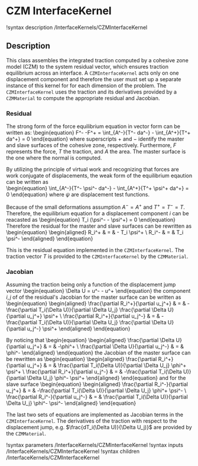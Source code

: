 # CZM InterfaceKernel
!syntax description /InterfaceKernels/CZMInterfaceKernel

## Description

This class assembles the integrated traction computed by a cohesive zone model (CZM) to the system residual vector, which ensures traction equilibrium across an interface. A `CZMInterfaceKernel` acts only on one displacement component and therefore the user must set up a separate instance of this kernel for for each dimension of the problem.
The `CZMInterfaceKernel` uses the traction and its derivatives provided by a `CZMMaterial` to compute the appropriate residual and Jacobian.

### Residual

The strong form of the force equilibrium equation in vector form can be written as:
\begin{equation}
  F^- -F^+ = \int_{A^-}{T^- da^-} - \int_{A^+}{T^+ da^+} = 0
\end{equation}
where superscripts $+$ and $-$ identify the master and slave surfaces of the cohesive zone, respectively. Furthermore, $F$ represents the force, $T$ the traction, and $A$ the area.
The master surface is the one where the normal is computed.

By utilizing the principle of virtual work and recognizing that forces are work conjugate of displacements, the weak form of the equilibrium eqaution can be written as  
\begin{equation}
  \int_{A^-}{T^- \psi^- da^-}  - \int_{A^+}{T^+ \psi^+ da^+} = 0
\end{equation}
where $\psi$ are displacement test functions.

Because of the small deformations assumption $A^-=A^+$ and $T^+=T^-=T$. Therefore, the equilibrium equation for a displacement component $i$ can be reacasted as
\begin{equation}
  T_i (\psi^- - \psi^+) = 0
\end{equation}
Therefore the residual for the master and slave surfaces can be rewritten as
\begin{equation}
\begin{aligned}
  R_i^+ & = & - T_i \psi^+ \\
  R_i^- & = & T_i \psi^-
\end{aligned}
\end{equation}

This is the residual equation implemented in the `CZMInterfaceKernel`.
The traction vector $T$ is provided to the `CZMInterfaceKernel` by the `CZMMaterial`.

### Jacobian

Assuming the traction being only a function of the displacement jump vector
\begin{equation}
 \Delta U = u^- - u^+
\end{equation}
the component $i,j$ of of the residual's Jacobian for the master surface can be written as  
\begin{equation}
\begin{aligned}
  \frac{\partial R_i^+}{\partial u_j^+} & = & -\frac{\partial T_i(\Delta U)}{\partial \Delta U_j} \frac{\partial \Delta U}{\partial u_j^+} \psi^+ \\
  \frac{\partial R_i^+}{\partial u_j^-} & = & -\frac{\partial T_i(\Delta U)}{\partial \Delta U_j} \frac{\partial \Delta U}{\partial u_j^-} \psi^+
\end{aligned}
\end{equation}

By noticing that
\begin{equation}
\begin{aligned}
  \frac{\partial \Delta U}{\partial u_j^+} & = & -\phi^+ \\
  \frac{\partial \Delta U}{\partial u_j^-} & = & \phi^-
\end{aligned}
\end{equation}
the Jacobian of the master surface can be rewritten as
\begin{equation}
\begin{aligned}
  \frac{\partial R_i^+}{\partial u_j^+} & = & \frac{\partial T_i(\Delta U)}{\partial \Delta U_j} \phi^+ \psi^+ \\
  \frac{\partial R_i^+}{\partial u_j^-} & = & -\frac{\partial T_i(\Delta U)}{\partial \Delta U_j} \phi^- \psi^+
\end{aligned}
\end{equation}
and for the slave surface
\begin{equation}
\begin{aligned}
  \frac{\partial R_i^-}{\partial u_j^+} & = & -\frac{\partial T_i(\Delta U)}{\partial \Delta U_j} \phi^+ \psi^- \\
  \frac{\partial R_i^-}{\partial u_j^-} & = & \frac{\partial T_i(\Delta U)}{\partial \Delta U_j} \phi^- \psi^-
\end{aligned}
\end{equation}

The last two sets of equations are implemented as Jacobian terms in the `CZMInterfaceKernel`.
The derivatives of the traction with respect to the displacement jump, e.g. $\frac{dT_i(\Delta U)}{\Delta U_j)}$ are provided by the `CZMMaterial`.

!syntax parameters /InterfaceKernels/CZMInterfaceKernel
!syntax inputs /InterfaceKernels/CZMInterfaceKernel
!syntax children /InterfaceKernels/CZMInterfaceKernel
